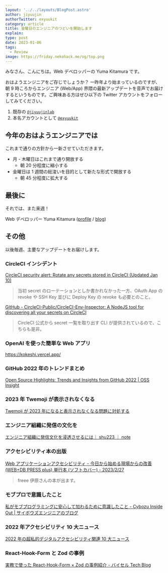 ```yaml
---
layout: '../../layouts/BlogPost.astro'
author: jiyuujin
authorTwitter: exyuukit
category: article
title: 金曜日のエンジニアのつどいを開始します
explain:
type: post
date: 2023-01-06
tags:
  - Review
image: https://friday.nekohack.me/og/top.png
---
```


みなさん、こんにちは。Web デベロッパーの Yuma Kitamura です。

おはようエンジニアをご存じでしょうか？ 一昨年より始まっているのですが、朝 9 時ころからエンジニア (Web/App) 界隈の最新アップデートを音声でお届けするというものです。ご興味ある方はぜひ以下の Twitter アカウントをフォローしてみてください。

1. 既存の [`@jiyuujinlab`](https://twitter.com/jiyuujinlab)
2. 本名アカウントとして [`@exyuukit`](https://twitter.com/exyuukit)

## 今年のおはようエンジニアでは

これまで通りの方針から一新させていただきます。

- 月 - 木曜日はこれまで通り開放する
  - 朝 20 分程度に縮小する
- 金曜日は 1 週間の総浚いを目的として新たな形式で開放する
  - 朝 45 分程度に拡大する

## 最後に

それでは、また来週！

Web デベロッパー Yuma Kitamura ([profile](https://yuma-kitamura.nekohack.me/) / [blog](https://blog.nekohack.me/))

## その他

以後毎週、主要なアップデートをお届けします。

### CircleCI インシデント

[CircleCI security alert: Rotate any secrets stored in CircleCI (Updated Jan 10)](https://circleci.com/blog/january-4-2023-security-alert/)

> 当初 secret のローテーションとしか書かれなかった一方、OAuth App の revoke や SSH Key 並びに Deploy Key の revoke も必要とのこと。

[GitHub - CircleCI-Public/CircleCI-Env-Inspector: A NodeJS tool for discovering all your secrets on CircleCI](https://github.com/CircleCI-Public/CircleCI-Env-Inspector)

> CircleCI 公式から secret 一覧を取り出す CLI が提供されているので、こちらも是非。

### OpenAI を使った簡単な Web アプリ

https://kokeshi.vercel.app/

### GitHub 2022 年のトレンドまとめ

[Open Source Highlights: Trends and Insights from GitHub 2022 | OSS Insight](https://ossinsight.io/2022/)

### 2023 年 Twemoji が表示されなくなる

[Twemoji が 2023 年になると表示されなくなる問題に対処する](https://zenn.dev/yhatt/articles/60ce0c3ca79994)

### エンジニア組織に発信の文化を

[エンジニア組織に発信文化を浸透させるには｜ shu223 ｜ note](https://note.com/shu223/n/n138f13a64a72)

### アクセシビリティ本の出版

[Web アプリケーションアクセシビリティ - 今日から始める現場からの改善 (WEB+DB PRESS plus) 単行本 (ソフトカバー) - 2023/2/27](https://www.amazon.co.jp/dp/4297133660)

> freee 伊原さんの本が出ます。

### モブプロで意識したこと

[私がモブプログラミングに安心して加わるために意識したこと - Cybozu Inside Out | サイボウズエンジニアのブログ](https://blog.cybozu.io/entry/2022/12/24/080000)

### 2022 年アクセシビリティ 10 大ニュース

[2022 年の超私的デジタルアクセシビリティ関連 10 大ニュース](https://kidachi.kazuhi.to/blog/archives/041817.html)

### React-Hook-Form と Zod の事例

[実務で使った React-Hook-Form × Zod の事例紹介 - バイセル Tech Blog](https://tech.buysell-technologies.com/entry/adventcalendar2022-12-24)
